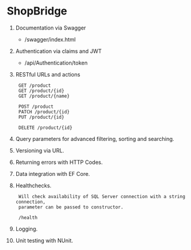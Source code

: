 # ShopBridge

1. Documentation via Swagger
	- /swagger/index.html

2. Authentication via claims and JWT
	- /api/Authentication/token
	
3. RESTful URLs and actions
		
		GET /product
		GET /product/{id}
		GET /product/{name}

		POST /product
		PATCH /product/{id}
		PUT /product/{id}

		DELETE /product/{id} 

4. Query parameters for advanced filtering, sorting and searching.

5. Versioning via URL.

6. Returning errors with HTTP Codes.

8. Data integration with EF Core.

7. Healthchecks.

		Will check availability of SQL Server connection with a string connection, 
		parameter can be passed to constructor.

		/health

9. Logging.

10. Unit testing with NUnit.